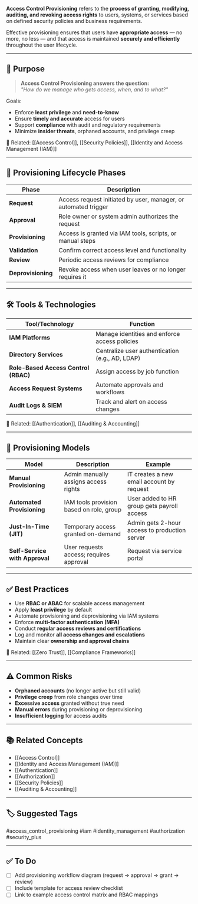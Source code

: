 **Access Control Provisioning** refers to the **process of granting, modifying, auditing, and revoking access rights** to users, systems, or services based on defined security policies and business requirements.

Effective provisioning ensures that users have **appropriate access** — no more, no less — and that access is maintained **securely and efficiently** throughout the user lifecycle.

---

## 🎯 Purpose

> **Access Control Provisioning answers the question:**  
> _"How do we manage who gets access, when, and to what?"_

Goals:
- Enforce **least privilege** and **need-to-know**
- Ensure **timely and accurate** access for users
- Support **compliance** with audit and regulatory requirements
- Minimize **insider threats**, orphaned accounts, and privilege creep

📎 Related: [[Access Control]], [[Security Policies]], [[Identity and Access Management (IAM)]]

---

## 🧱 Provisioning Lifecycle Phases

| Phase              | Description                                               |
|--------------------|-----------------------------------------------------------|
| **Request**         | Access request initiated by user, manager, or automated trigger |
| **Approval**        | Role owner or system admin authorizes the request        |
| **Provisioning**    | Access is granted via IAM tools, scripts, or manual steps|
| **Validation**      | Confirm correct access level and functionality            |
| **Review**          | Periodic access reviews for compliance                   |
| **Deprovisioning**  | Revoke access when user leaves or no longer requires it  |

---

## 🛠 Tools & Technologies

| Tool/Technology         | Function                                         |
|-------------------------|--------------------------------------------------|
| **IAM Platforms**        | Manage identities and enforce access policies    |
| **Directory Services**   | Centralize user authentication (e.g., AD, LDAP) |
| **Role-Based Access Control (RBAC)** | Assign access by job function       |
| **Access Request Systems**| Automate approvals and workflows               |
| **Audit Logs & SIEM**    | Track and alert on access changes               |

📎 Related: [[Authentication]], [[Auditing & Accounting]]

---

## 🔐 Provisioning Models

| Model             | Description                                       | Example                                        |
|-------------------|---------------------------------------------------|------------------------------------------------|
| **Manual Provisioning** | Admin manually assigns access rights         | IT creates a new email account by request      |
| **Automated Provisioning** | IAM tools provision based on role, group | User added to HR group gets payroll access     |
| **Just-In-Time (JIT)**   | Temporary access granted on-demand          | Admin gets 2-hour access to production server  |
| **Self-Service with Approval** | User requests access; requires approval | Request via service portal                     |

---

## ✅ Best Practices

- Use **RBAC or ABAC** for scalable access management
- Apply **least privilege** by default
- Automate provisioning and deprovisioning via IAM systems
- Enforce **multi-factor authentication (MFA)**
- Conduct **regular access reviews and certifications**
- Log and monitor **all access changes and escalations**
- Maintain clear **ownership and approval chains**

📎 Related: [[Zero Trust]], [[Compliance Frameworks]]

---

## ⚠️ Common Risks

- **Orphaned accounts** (no longer active but still valid)
- **Privilege creep** from role changes over time
- **Excessive access** granted without true need
- **Manual errors** during provisioning or deprovisioning
- **Insufficient logging** for access audits

---

## 📚 Related Concepts

- [[Access Control]]
- [[Identity and Access Management (IAM)]]
- [[Authentication]]
- [[Authorization]]
- [[Security Policies]]
- [[Auditing & Accounting]]

---

## 🏷 Suggested Tags

#access_control_provisioning #iam #identity_management #authorization #security_plus

---

## ✅ To Do

- [ ] Add provisioning workflow diagram (request → approval → grant → review)
- [ ] Include template for access review checklist
- [ ] Link to example access control matrix and RBAC mappings
